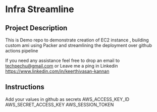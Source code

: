 # Infra Streamline

## Project Description
 This is Demo repo to demonstrate creation of EC2 instance , building custom ami using Packer and streamlining the deployment over github actions pipeline

If you need any assistance feel free to drop an email to techpechu@gmail.com or Leave me a ping in Linkedin https://www.linkedin.com/in/keerthivasan-kannan

## Instructions
Add your values in github as secrets
    AWS_ACCESS_KEY_ID
    AWS_SECRET_ACCESS_KEY
    AWS_SESSION_TOKEN

    